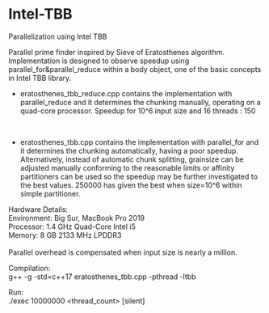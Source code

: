 # Intel-TBB
Parallelization using Intel TBB  <br />

Parallel prime finder inspired by Sieve of Eratosthenes algorithm.  <br />
Implementation is designed to observe speedup using parallel_for&parallel_reduce within a body object, one of the basic concepts in Intel TBB library.  <br />
- eratosthenes_tbb_reduce.cpp contains the implementation with parallel_reduce and it determines the chunking manually, operating on a quad-core processor. Speedup for 10^6 input size and 16 threads : 150  <br />

<br />

- eratosthenes_tbb.cpp contains the implementation with parallel_for and it determines the chunking automatically, having a poor speedup. Alternatively, instead of automatic chunk splitting, grainsize can be adjusted manually conforming to the reasonable limits or affinity partitioners can be used so the speedup may be further investigated to the best values. 250000 has given the best when size=10^6 within simple partitioner. <br />

Hardware Details: <br />
Environment: Big Sur, MacBook Pro 2019  <br />
Processor: 1.4 GHz Quad-Core Intel i5  <br />
Memory: 8 GB 2133 MHz LPDDR3 <br />
<br />
Parallel overhead is compensated when input size is nearly a million. <br />

Compilation: <br />
g++ -g -std=c++17 eratosthenes_tbb.cpp -pthread -ltbb <br />

Run:  <br />
./exec 10000000 <thread_count> [silent]  <br />






